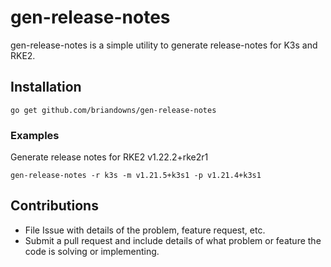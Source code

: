 # gen-release-notes

gen-release-notes is a simple utility to generate release-notes for K3s and RKE2.


## Installation

```
go get github.com/briandowns/gen-release-notes
```


### Examples

Generate release notes for RKE2 v1.22.2+rke2r1

```
gen-release-notes -r k3s -m v1.21.5+k3s1 -p v1.21.4+k3s1
```


## Contributions

* File Issue with details of the problem, feature request, etc.
* Submit a pull request and include details of what problem or feature the code is solving or implementing.
